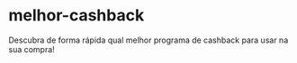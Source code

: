 # melhor-cashback
Descubra de forma rápida qual melhor programa de cashback para usar na sua compra!
